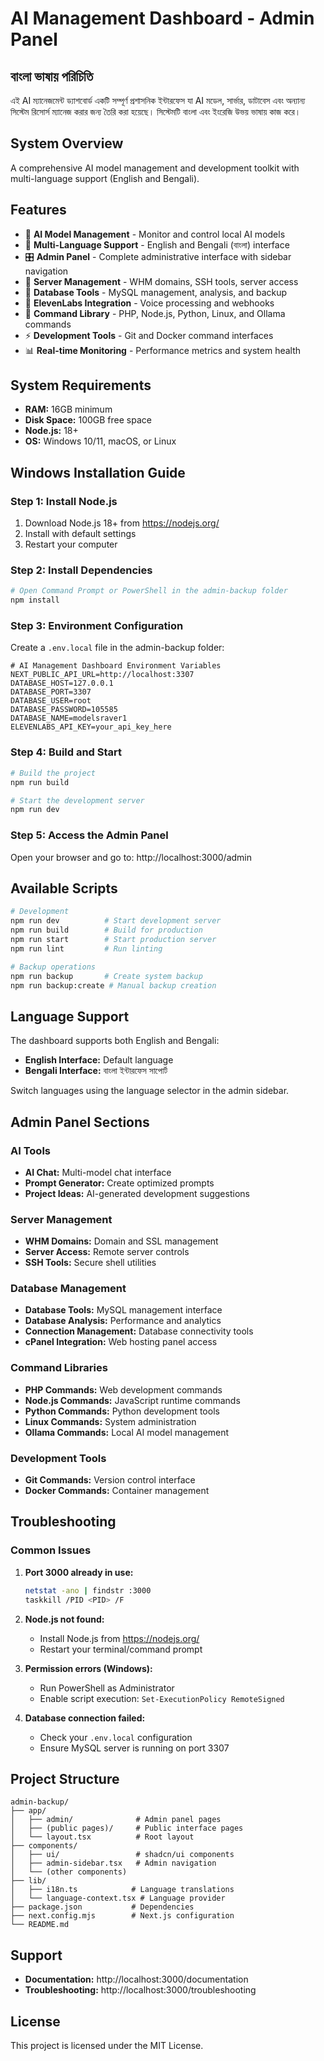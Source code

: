 # AI Management Dashboard - Admin Panel

## বাংলা ভাষায় পরিচিতি
এই AI ম্যানেজমেন্ট ড্যাশবোর্ড একটি সম্পূর্ণ প্রশাসনিক ইন্টারফেস যা AI মডেল, সার্ভার, ডাটাবেস এবং অন্যান্য সিস্টেম রিসোর্স ম্যানেজ করার জন্য তৈরি করা হয়েছে। সিস্টেমটি বাংলা এবং ইংরেজি উভয় ভাষায় কাজ করে।

## System Overview
A comprehensive AI model management and development toolkit with multi-language support (English and Bengali).

## Features

- 🤖 **AI Model Management** - Monitor and control local AI models
- 💬 **Multi-Language Support** - English and Bengali (বাংলা) interface
- 🎛️ **Admin Panel** - Complete administrative interface with sidebar navigation
- 🔧 **Server Management** - WHM domains, SSH tools, server access
- 💾 **Database Tools** - MySQL management, analysis, and backup
- 🎵 **ElevenLabs Integration** - Voice processing and webhooks
- 📝 **Command Library** - PHP, Node.js, Python, Linux, and Ollama commands
- ⚡ **Development Tools** - Git and Docker command interfaces
- 📊 **Real-time Monitoring** - Performance metrics and system health

## System Requirements

- **RAM:** 16GB minimum
- **Disk Space:** 100GB free space
- **Node.js:** 18+ 
- **OS:** Windows 10/11, macOS, or Linux

## Windows Installation Guide

### Step 1: Install Node.js
1. Download Node.js 18+ from https://nodejs.org/
2. Install with default settings
3. Restart your computer

### Step 2: Install Dependencies
```bash
# Open Command Prompt or PowerShell in the admin-backup folder
npm install
```

### Step 3: Environment Configuration
Create a `.env.local` file in the admin-backup folder:

```env
# AI Management Dashboard Environment Variables
NEXT_PUBLIC_API_URL=http://localhost:3307
DATABASE_HOST=127.0.0.1
DATABASE_PORT=3307
DATABASE_USER=root
DATABASE_PASSWORD=105585
DATABASE_NAME=modelsraver1
ELEVENLABS_API_KEY=your_api_key_here
```

### Step 4: Build and Start
```bash
# Build the project
npm run build

# Start the development server
npm run dev
```

### Step 5: Access the Admin Panel
Open your browser and go to: http://localhost:3000/admin

## Available Scripts

```bash
# Development
npm run dev          # Start development server
npm run build        # Build for production
npm run start        # Start production server
npm run lint         # Run linting

# Backup operations
npm run backup       # Create system backup
npm run backup:create # Manual backup creation
```

## Language Support

The dashboard supports both English and Bengali:

- **English Interface:** Default language
- **Bengali Interface:** বাংলা ইন্টারফেস সাপোর্ট

Switch languages using the language selector in the admin sidebar.

## Admin Panel Sections

### AI Tools
- **AI Chat:** Multi-model chat interface
- **Prompt Generator:** Create optimized prompts
- **Project Ideas:** AI-generated development suggestions

### Server Management
- **WHM Domains:** Domain and SSL management
- **Server Access:** Remote server controls
- **SSH Tools:** Secure shell utilities

### Database Management
- **Database Tools:** MySQL management interface
- **Database Analysis:** Performance and analytics
- **Connection Management:** Database connectivity tools
- **cPanel Integration:** Web hosting panel access

### Command Libraries
- **PHP Commands:** Web development commands
- **Node.js Commands:** JavaScript runtime commands
- **Python Commands:** Python development tools
- **Linux Commands:** System administration
- **Ollama Commands:** Local AI model management

### Development Tools
- **Git Commands:** Version control interface
- **Docker Commands:** Container management

## Troubleshooting

### Common Issues

1. **Port 3000 already in use:**
   ```bash
   netstat -ano | findstr :3000
   taskkill /PID <PID> /F
   ```

2. **Node.js not found:**
   - Install Node.js from https://nodejs.org/
   - Restart your terminal/command prompt

3. **Permission errors (Windows):**
   - Run PowerShell as Administrator
   - Enable script execution: `Set-ExecutionPolicy RemoteSigned`

4. **Database connection failed:**
   - Check your `.env.local` configuration
   - Ensure MySQL server is running on port 3307

## Project Structure

```
admin-backup/
├── app/
│   ├── admin/              # Admin panel pages
│   ├── (public pages)/     # Public interface pages
│   └── layout.tsx          # Root layout
├── components/
│   ├── ui/                 # shadcn/ui components
│   ├── admin-sidebar.tsx   # Admin navigation
│   └── (other components)
├── lib/
│   ├── i18n.ts            # Language translations
│   └── language-context.tsx # Language provider
├── package.json           # Dependencies
├── next.config.mjs        # Next.js configuration
└── README.md
```

## Support

- **Documentation:** http://localhost:3000/documentation
- **Troubleshooting:** http://localhost:3000/troubleshooting

## License

This project is licensed under the MIT License. 
